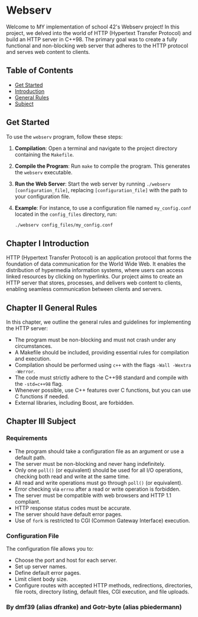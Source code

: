 # Webserv

Welcome to MY implementation of school 42's Webserv project! In this project, we delved into the world of HTTP (Hypertext Transfer Protocol) and build an HTTP server in C++98. The primary goal was to create a fully functional and non-blocking web server that adheres to the HTTP protocol and serves web content to clients.

## Table of Contents
- [Get Started](#get-started)
- [Introduction](#chapter-i-introduction)
- [General Rules](#chapter-ii-general-rules)
- [Subject](#chapter-iii-subject)

## Get Started

To use the `webserv` program, follow these steps:

1. **Compilation**: Open a terminal and navigate to the project directory containing the `Makefile`.

2. **Compile the Program**: Run `make` to compile the program. This generates the `webserv` executable.

3. **Run the Web Server**: Start the web server by running `./webserv [configuration_file]`, replacing `[configuration_file]` with the path to your configuration file.

4. **Example**: For instance, to use a configuration file named `my_config.conf` located in the `config_files` directory, run:
   ```sh
   ./webserv config_files/my_config.conf

## Chapter I Introduction

HTTP (Hypertext Transfer Protocol) is an application protocol that forms the foundation of data communication for the World Wide Web. It enables the distribution of hypermedia information systems, where users can access linked resources by clicking on hyperlinks. Our project aims to create an HTTP server that stores, processes, and delivers web content to clients, enabling seamless communication between clients and servers.

## Chapter II General Rules

In this chapter, we outline the general rules and guidelines for implementing the HTTP server:

- The program must be non-blocking and must not crash under any circumstances.
- A Makefile should be included, providing essential rules for compilation and execution.
- Compilation should be performed using `c++` with the flags `-Wall -Wextra -Werror`.
- The code must strictly adhere to the C++98 standard and compile with the `-std=c++98` flag.
- Whenever possible, use C++ features over C functions, but you can use C functions if needed.
- External libraries, including Boost, are forbidden.

## Chapter III Subject

### Requirements

- The program should take a configuration file as an argument or use a default path.
- The server must be non-blocking and never hang indefinitely.
- Only one `poll()` (or equivalent) should be used for all I/O operations, checking both read and write at the same time.
- All read and write operations must go through `poll()` (or equivalent).
- Error checking via `errno` after a read or write operation is forbidden.
- The server must be compatible with web browsers and HTTP 1.1 compliant.
- HTTP response status codes must be accurate.
- The server should have default error pages.
- Use of `fork` is restricted to CGI (Common Gateway Interface) execution.

### Configuration File

The configuration file allows you to:
- Choose the port and host for each server.
- Set up server names.
- Define default error pages.
- Limit client body size.
- Configure routes with accepted HTTP methods, redirections, directories, file roots, directory listing, default files, CGI execution, and file uploads.

### By dmf39 (alias dfranke) and Gotr-byte (alias pbiedermann)